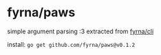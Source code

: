# fyrna/paws

simple argument parsing :3
extracted from [fyrna/cli](https://github.com/fyrna/cli)

install: `go get github.com/fyrna/paws@v0.1.2`
